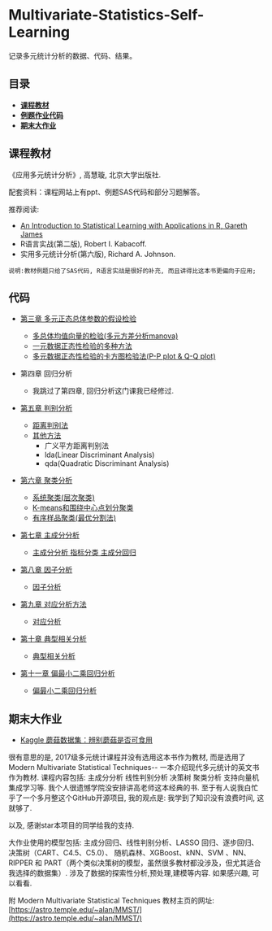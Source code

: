 # Multivariate-Statistics-Self-Learning

记录多元统计分析的数据、代码、结果。

## 目录
* [**课程教材**](#课程教材)
* [**例题作业代码**](#代码)
* [**期末大作业**](#期末大作业)


## 课程教材
《应用多元统计分析》, 高慧璇, 北京大学出版社.

配套资料：课程网站上有ppt、例题SAS代码和部分习题解答。

推荐阅读:
* [An Introduction to Statistical Learning
with Applications in R, Gareth James](
http://faculty.marshall.usc.edu/gareth-james/ISL/)
* R语言实战(第二版), Robert I. Kabacoff.
* 实用多元统计分析(第六版), Richard A. Johnson.
~~~
说明:教材例题只给了SAS代码, R语言实战是很好的补充, 而且讲得比这本书更偏向于应用;
~~~

## 代码
* [第三章 多元正态总体参数的假设检验](/chapter3) 
    * [多总体均值向量的检验(多元方差分析manova)](chapter3/hypothesis%20test%20for%20multivariable%20manova.R)
    * [一元数据正态性检验的多种方法](chapter3/hypothesis%20test%20for%20multivariable%20manova.R)
    * [多元数据正态性检验的卡方图检验法(P-P plot & Q-Q plot)](chapter3/hypothesis%20test%20for%20multivariable%20manova.R)


* 第四章 回归分析
  * 我跳过了第四章, 回归分析这门课我已经修过.


* [第五章 判别分析](/chapter5)
    * [距离判别法](/chapter5/discriminant%20analysis_dist.R)
    * [其他方法](/chapter5/discriminant%20analysis_bayes_gendist_fisher.R)
      * 广义平方距离判别法
      * lda(Linear Discriminant Analysis)
      * qda(Quadratic Discriminant Analysis)


* [第六章 聚类分析](/chapter6)
  * [系统聚类(层次聚类)](chapter6/hierarchical%20agglomerative%20clustering.R)
  * [K-means和围绕中心点划分聚类](chapter6/kmeans%20pam.R)
  * [有序样品聚类(最优分割法)](chapter6/ordered%20clustering.R)


* [第七章 主成分分析](chapter7)
  * [主成分分析 指标分类 主成分回归](chapter7/pca.R)
  
* [第八章 因子分析](chapter8)
  * [因子分析](chapter8/fa.R)

* [第九章 对应分析方法](chapter9)
  * [对应分析](chapter9/ca.R)

* [第十章 典型相关分析](chapter10)
  * [典型相关分析](chapter10/ca.R)
  
* [第十一章 偏最小二乘回归分析](chapter11)
  * [偏最小二乘回归分析](chapter11/pls.R)
  
## 期末大作业 

* [Kaggle 蘑菇数据集：辨别蘑菇是否可食用](proj)

很有意思的是, 2017级多元统计课程并没有选用这本书作为教材, 而是选用了Modern Multivariate Statistical Techniques--
一本介绍现代多元统计的英文书作为教材. 课程内容包括: 主成分分析 线性判别分析 决策树 聚类分析 支持向量机 集成学习等.
我个人很遗憾学院没安排讲高老师这本经典的书. 至于有人说我白忙乎了一个多月整这个GitHub开源项目, 我的观点是: 我学到了知识没有浪费时间, 这就够了.

 以及, 感谢star本项目的同学给我的支持. 

大作业使用的模型包括: 主成分回归、线性判别分析、LASSO 回归、逐步回归、决策树（CART、C4.5、C5.0）、
随机森林、XGBoost、kNN、SVM 、NN、RIPPER 和 PART（两个类似决策树的模型，虽然很多教材都没涉及，但尤其适合我选择的数据集）. 涉及了数据的探索性分析,预处理,建模等内容. 如果感兴趣, 可以看看.

附 Modern Multivariate Statistical Techniques 教材主页的网址: [https://astro.temple.edu/~alan/MMST/](https://astro.temple.edu/~alan/MMST/)